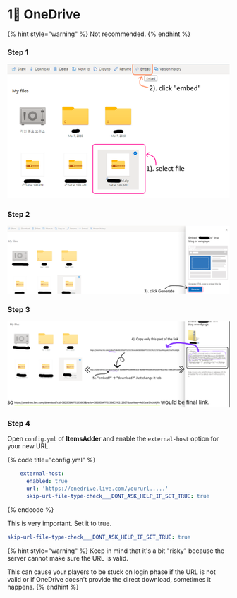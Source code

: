 # 1⃣ OneDrive

{% hint style="warning" %}
Not recommended.
{% endhint %}

### Step 1

![](<../../.gitbook/assets/image (52).png>)

### Step 2

![](<../../.gitbook/assets/image (43).png>)

### Step 3

![](<../../.gitbook/assets/image (53) (1).png>)

### Step 4

Open `config.yml` of **ItemsAdder** and enable the `external-host` option for your new URL.

{% code title="config.yml" %}
```yaml
    external-host:
      enabled: true
      url: 'https://onedrive.live.com/yoururl.....'
      skip-url-file-type-check___DONT_ASK_HELP_IF_SET_TRUE: true
```
{% endcode %}

This is very important. Set it to true.

```yaml
skip-url-file-type-check___DONT_ASK_HELP_IF_SET_TRUE: true
```

{% hint style="warning" %}
Keep in mind that it's a bit "risky" because the server cannot make sure the URL is valid.

This can cause your players to be stuck on login phase if the URL is not valid or if OneDrive doesn't provide the direct download, sometimes it happens.
{% endhint %}
